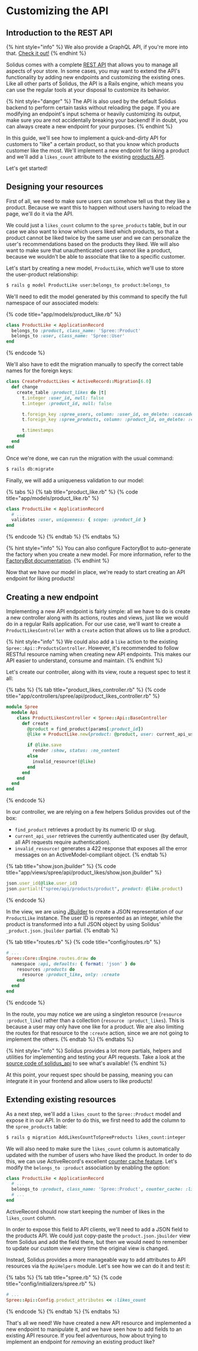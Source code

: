 # Customizing the API

## Introduction to the REST API

{% hint style="info" %}
We also provide a GraphQL API, if you're more into that. [Check it out!](https://github.com/solidusio-contrib/solidus_graphql_api)
{% endhint %}

Solidus comes with a complete [REST API](https://github.com/solidusio/solidus/tree/master/api) that allows you to manage all aspects of your store. In some cases, you may want to extend the API's functionality by adding new endpoints and customizing the existing ones. Like all other parts of Solidus, the API is a Rails engine, which means you can use the regular tools at your disposal to customize its behavior.

{% hint style="danger" %}
The API is also used by the default Solidus backend to perform certain tasks without reloading the page. If you are modifying an endpoint's input schema or heavily customizing its output, make sure you are not accidentally breaking your backend! If in doubt, you can always create a new endpoint for your purposes.
{% endhint %}

In this guide, we'll see how to implement a quick-and-dirty API for customers to "like" a certain product, so that you know which products customer like the most. We'll implement a new endpoint for liking a product and we'll add a `likes_count` attribute to the existing [products API](https://solidus.docs.stoplight.io/api-reference/products/list-products).

Let's get started!

## Designing your resources

First of all, we need to make sure users can somehow tell us that they like a product. Because we want this to happen without users having to reload the page, we'll do it via the API.

We could just a `likes_count` column to the `spree_products` table, but in our case we also want to know which users liked which products, so that a product cannot be liked twice by the same user and we can personalize the user's recommendations based on the products they liked. We will also want to make sure that unauthenticated users cannot like a product, because we wouldn't be able to associate that like to a specific customer.

Let's start by creating a new model, `ProductLike`, which we'll use to store the user-product relationship:

```bash
$ rails g model ProductLike user:belongs_to product:belongs_to
```

We'll need to edit the model generated by this command to specify the full namespace of our associated models:

{% code title="app/models/product\_like.rb" %}
```ruby
class ProductLike < ApplicationRecord
  belongs_to :product, class_name: 'Spree::Product'
  belongs_to :user, class_name: 'Spree::User'
end
```
{% endcode %}

We'll also have to edit the migration manually to specify the correct table names for the foreign keys:

```ruby
class CreateProductLikes < ActiveRecord::Migration[6.0]
  def change
    create_table :product_likes do |t|
      t.integer :user_id, null: false
      t.integer :product_id, null: false

      t.foreign_key :spree_users, column: :user_id, on_delete: :cascade
      t.foreign_key :spree_products, column: :product_id, on_delete: :cascade

      t.timestamps
    end
  end
end
```

Once we're done, we can run the migration with the usual command:

```bash
$ rails db:migrate
```

Finally, we will add a uniqueness validation to our model:

{% tabs %}
{% tab title="product\_like.rb" %}
{% code title="app/models/product\_like.rb" %}
```ruby
class ProductLike < ApplicationRecord
  # ...
  validates :user, uniqueness: { scope: :product_id }
end
```
{% endcode %}
{% endtab %}
{% endtabs %}

{% hint style="info" %}
You can also configure FactoryBot to auto-generate the factory when you create a new model. For more information, refer to the [FactoryBot documentation](https://github.com/thoughtbot/factory_bot/blob/v3.0/GETTING_STARTED.md).
{% endhint %}

Now that we have our model in place, we're ready to start creating an API endpoint for liking products!

## Creating a new endpoint

Implementing a new API endpoint is fairly simple: all we have to do is create a new controller along with its actions, routes and views, just like we would do in a regular Rails application. For our use case, we'll want to create a `ProductLikesController` with a `create` action that allows us to like a product.

{% hint style="info" %}
We could also add a `like` action to the existing `Spree::Api::ProductsController`. However, it's recommended to follow RESTful resource naming when creating new API endpoints. This makes our API easier to understand, consume and maintain.
{% endhint %}

Let's create our controller, along with its view, route a request spec to test it all:

{% tabs %}
{% tab title="product\_likes\_controller.rb" %}
{% code title="app/controllers/spree/api/product\_likes\_controller.rb" %}
```ruby
module Spree
  module Api
    class ProductLikesController < Spree::Api::BaseController
      def create
        @product = find_product(params[:product_id])
        @like = ProductLike.new(product: @product, user: current_api_user)

        if @like.save
          render :show, status: :no_content
        else
          invalid_resource!(@like)
        end
      end
    end
  end
end
```
{% endcode %}

In our controller, we are relying on a few helpers Solidus provides out of the box:

* `find_product` retrieves a product by its numeric ID or slug.
* `current_api_user` retrieves the currently authenticated user \(by default, all API requests require authentication\).
* `invalid_resource!` generates a 422 response that exposes all the error messages on an ActiveModel-compliant object.
{% endtab %}

{% tab title="show.json.jbuilder" %}
{% code title="app/views/spree/api/product\_likes/show.json.jbuilder" %}
```ruby
json.user_id(@like.user_id)
json.partial!("spree/api/products/product", product: @like.product)
```
{% endcode %}

In the view, we are using [JBuilder](https://github.com/rails/jbuilder) to create a JSON representation of our `ProductLike` instance. The user ID is represented as an integer, while the product is transformed into a full JSON object by using Solidus' `_product.json.jbuilder` partial.
{% endtab %}

{% tab title="routes.rb" %}
{% code title="config/routes.rb" %}
```ruby
# ...
Spree::Core::Engine.routes.draw do
  namespace :api, defaults: { format: 'json' } do
    resources :products do
      resource :product_like, only: :create
    end
  end
end
```
{% endcode %}

In the route, you may notice we are using a singleton resource \(`resource :product_like`\) rather than a collection \(`resource :product_likes`\). This is because a user may only have one like for a product. We are also limiting the routes for that resource to the `:create` action, since we are not going to implement the others.
{% endtab %}
{% endtabs %}

{% hint style="info" %}
Solidus provides a lot more partials, helpers and utilities for implementing and testing your API requests. Take a look at the [source code of solidus\_api](https://github.com/solidusio/solidus/tree/master/api) to see what's available!
{% endhint %}

At this point, your request spec should be passing, meaning you can integrate it in your frontend and allow users to like products!

## Extending existing resources

As a next step, we'll add a `likes_count` to the `Spree::Product` model and expose it in our API. In order to do this, we first need to add the column to the `spree_products` table:

```bash
$ rails g migration AddLikesCountToSpreeProducts likes_count:integer
```

We will also need to make sure the `likes_count` column is automatically updated with the number of users who have liked the product. In order to do this, we can use ActiveRecord's excellent [counter cache feature](https://guides.rubyonrails.org/association_basics.html#options-for-belongs-to-counter-cache). Let's modify the `belongs_to :product` association by enabling the option:

```ruby
class ProductLike < ApplicationRecord
  # ...
  belongs_to :product, class_name: 'Spree::Product', counter_cache: :likes_count
  # ...
end
```

ActiveRecord should now start keeping the number of likes in the `likes_count` column.

In order to expose this field to API clients, we'll need to add a JSON field to the products API. We could just copy-paste the `product.json.jbuilder` view from Solidus and add the field there, but then we would need to remember to update our custom view every time the original view is changed.

Instead, Solidus provides a more manageable way to add attributes to API resources via the `ApiHelpers` module. Let's see how we can do it and test it:

{% tabs %}
{% tab title="spree.rb" %}
{% code title="config/initializers/spree.rb" %}
```ruby
# ...
Spree::Api::Config.product_attributes << :likes_count
```
{% endcode %}
{% endtab %}
{% endtabs %}

That's all we need! We have created a new API resource and implemented a new endpoint to manipulate it, and we have seen how to add fields to an existing API resource. If you feel adventurous, how about trying to implement an endpoint for _removing_ an existing product like?

